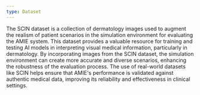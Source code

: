 ```yaml
---
type: Dataset
---
```


The SCIN dataset is a collection of dermatology images used to augment the realism of patient scenarios in the simulation environment for evaluating the AMIE system. This dataset provides a valuable resource for training and testing AI models in interpreting visual medical information, particularly in dermatology. By incorporating images from the SCIN dataset, the simulation environment can create more accurate and diverse scenarios, enhancing the robustness of the evaluation process. The use of real-world datasets like SCIN helps ensure that AMIE's performance is validated against authentic medical data, improving its reliability and effectiveness in clinical settings.
